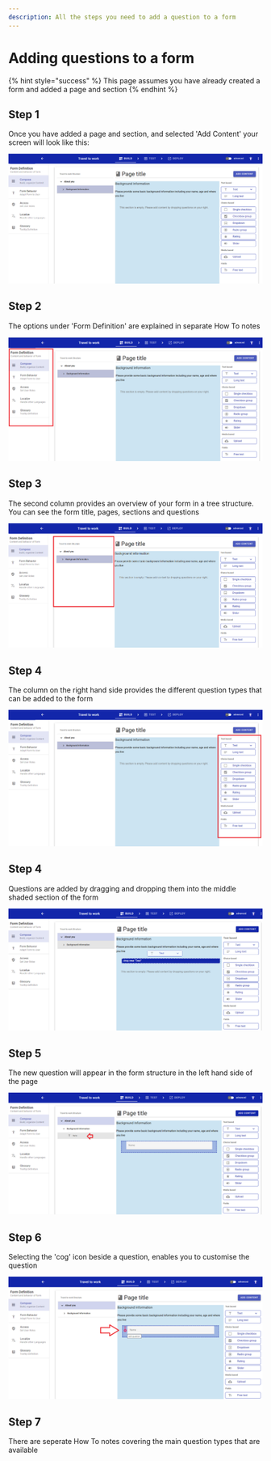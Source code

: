 ```yaml
---
description: All the steps you need to add a question to a form
---
```


# Adding questions to a form

{% hint style="success" %}
This page assumes you have already created a form and added a page and section
{% endhint %}

## Step 1

Once you have added a page and section, and selected 'Add Content' your screen will look like this:

![](<../../.gitbook/assets/image (319).png>)

## Step 2

The options under 'Form Definition' are explained in separate How To notes

![](<../../.gitbook/assets/image (303).png>)

## Step 3

The second column provides an overview of your form in a tree structure.  You can see the form title, pages, sections and questions

![](<../../.gitbook/assets/image (306).png>)

## Step 4

The column on the right hand side provides the different question types that can be added to the form

![](<../../.gitbook/assets/image (314).png>)

## Step 4

Questions are added by dragging and dropping them into the middle shaded section of the form

![](<../../.gitbook/assets/image (315).png>)

## Step 5

The new question will appear in the form structure in the left hand side of the page

![](<../../.gitbook/assets/image (323).png>)

## Step 6

Selecting the 'cog' icon beside a question, enables you to customise the question

![](<../../.gitbook/assets/image (304).png>)

## Step 7

There are seperate How To notes covering the main question types that are available
